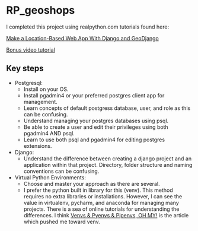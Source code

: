 # RP_geoshops  

I completed this project using realpython.com tutorials found here:  

[Make a Location-Based Web App With Django and GeoDjango](https://realpython.com/location-based-app-with-geodjango-tutorial/)  

[Bonus video tutorial](https://realpython.com/courses/make-location-based-web-app-django-and-geodjango/) 
 
## Key steps
* Postgresql:
    * Install on your OS.
    * Install pgadmin4 or your preferred postgres client app for management.
    * Learn concepts of default postgress database, user, and role as this can be confusing.
    * Understand managing your postgres databases using psql.
    * Be able to create a user and edit their privileges using both pgadmin4 AND psql.
    * Learn to use both psql and pgadmin4 for editing postgres extensions.
* Django:
    * Understand the difference between creating a django project and an application within that project. Directory, folder structure and naming conventions can be confusing.
* Virtual Python Environments:
    * Choose and master your approach as there are several.
    * I prefer the python built in library for this (venv). This method requires no extra libraries or installations. However, I can see the value in virtualenv, pycharm, and anaconda for managing many projects. There is a sea of online tutorials for understanding the differences. I think [Venvs & Pyenvs & Pipenvs, OH MY!](https://towardsdatascience.com/venvs-pyenvs-pipenvs-oh-my-2411149e2f43) is the article which pushed me toward venv.